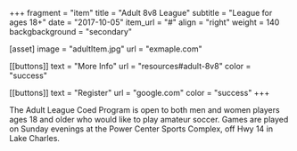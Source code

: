 +++
fragment = "item"
title = "Adult 8v8 League"
subtitle = "League for ages 18+"
date = "2017-10-05"
item_url = "#"
align = "right"
weight = 140
backgbackground = "secondary"

[asset]
  image = "adultItem.jpg"
  url = "exmaple.com"

[[buttons]]
  text = "More Info"
  url = "resources#adult-8v8"
  color = "success"

[[buttons]]
  text = "Register"
  url = "google.com"
  color = "success"
+++

The Adult League Coed Program is open to both men and women players ages 18 and older who would like to play amateur soccer. Games are played on Sunday evenings at the Power Center Sports Complex, off Hwy 14 in Lake Charles.